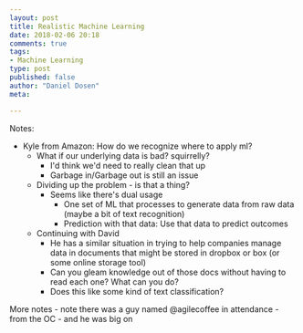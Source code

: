 ```yaml
---
layout: post
title: Realistic Machine Learning
date: 2018-02-06 20:18
comments: true
tags:
- Machine Learning
type: post
published: false
author: "Daniel Dosen"
meta:

---
```


Notes:
- Kyle from Amazon: How do we recognize where to apply ml?
	- What if our underlying data is bad? squirrelly?
		- I'd think we'd need to really clean that up
		- Garbage in/Garbage out is still an issue
	- Dividing up the problem - is that a thing?
		- Seems like there's dual usage
			- One set of ML that processes to generate data from raw data (maybe a bit of text recognition)
			- Prediction with that data: Use that data to predict outcomes
	- Continuing with David
		- He has a similar situation in trying to help companies manage data in documents that might be stored in dropbox or box (or some online storage tool)
		- Can you gleam knowledge out of those docs without having to read each one?  What can you do?
		- Does this like some kind of text classification?

More notes - note there was a guy named @agilecoffee in attendance - from the OC - and he was big on 
